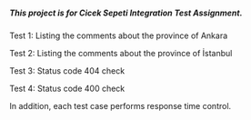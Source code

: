 ##### This project is for Cicek Sepeti Integration Test Assignment.
Test 1: Listing the comments about the province of Ankara

Test 2: Listing the comments about the province of İstanbul

Test 3: Status code 404 check

Test 4: Status code 400 check

In addition, each test case performs response time control.
